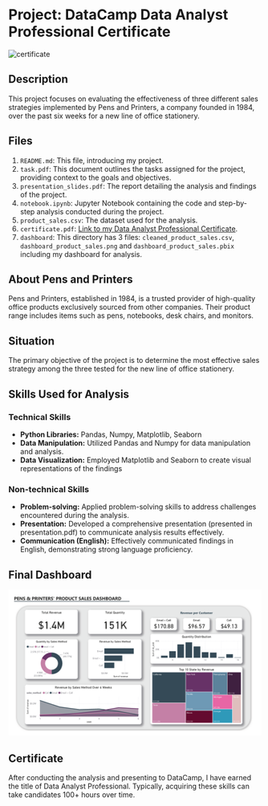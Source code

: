 # Project: DataCamp Data Analyst Professional Certificate

![certificate](https://github.com/tienngm2049/datacamp-da-professional/assets/131929681/da5c8fb7-9098-4fd3-a448-4ae95217077d)


## Description
This project focuses on evaluating the effectiveness of three different sales strategies implemented by Pens and Printers, a company founded in 1984, over the past six weeks for a new line of office stationery.

## Files

1. `README.md`: This file, introducing my project.
2. `task.pdf`: This document outlines the tasks assigned for the project, providing context to the goals and objectives.
3. `presentation_slides.pdf`: The report detailing the analysis and findings of the project.
4. `notebook.ipynb`: Jupyter Notebook containing the code and step-by-step analysis conducted during the project.
5. `product_sales.csv`: The dataset used for the analysis.
6. `certificate.pdf`: [Link to my Data Analyst Professional Certificate](https://www.datacamp.com/certificate/DA0028611120864).
7. `dashboard`: This directory has 3 files: `cleaned_product_sales.csv`, `dashboard_product_sales.png` and `dashboard_product_sales.pbix` including my dashboard for analysis.

## About Pens and Printers
Pens and Printers, established in 1984, is a trusted provider of high-quality office products exclusively sourced from other companies. Their product range includes items such as pens, notebooks, desk chairs, and monitors.

## Situation
The primary objective of the project is to determine the most effective sales strategy among the three tested for the new line of office stationery.

## Skills Used for Analysis
### Technical Skills
- **Python Libraries:** Pandas, Numpy, Matplotlib, Seaborn
- **Data Manipulation:** Utilized Pandas and Numpy for data manipulation and analysis.
- **Data Visualization:** Employed Matplotlib and Seaborn to create visual representations of the findings
### Non-technical Skills
- **Problem-solving:** Applied problem-solving skills to address challenges encountered during the analysis.
- **Presentation:** Developed a comprehensive presentation (presented in presentation.pdf) to communicate analysis results effectively.
- **Communication (English):** Effectively communicated findings in English, demonstrating strong language proficiency.

## Final Dashboard

![dashboard](/dashboard/dashboard_product_sales.png)

## Certificate 
After conducting the analysis and presenting to DataCamp, I have earned the title of Data Analyst Professional. Typically, acquiring these skills can take candidates 100+ hours over time.

